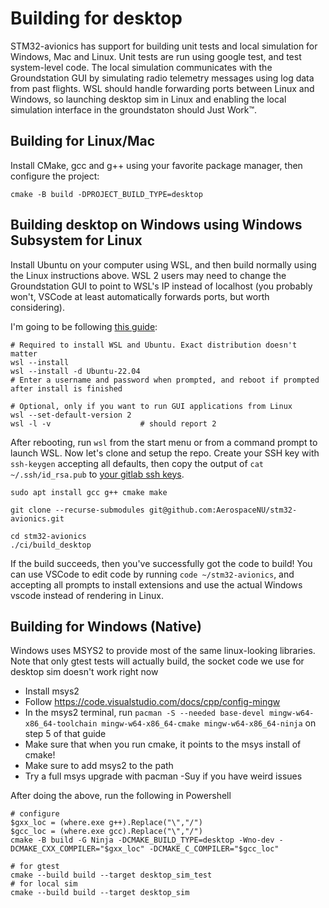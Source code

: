 # Building for desktop

STM32-avionics has support for building unit tests and local simulation for Windows, Mac and Linux. Unit tests are run using google test, and test system-level code. The local simulation communicates with the Groundstation GUI by simulating radio telemetry messages using log data from past flights. WSL should handle forwarding ports between Linux and Windows, so launching desktop sim in Linux and enabling the local simulation interface in the groundstaton should Just Work:tm:.


## Building for Linux/Mac

Install CMake, gcc and g++ using your favorite package manager, then configure the project:

```
cmake -B build -DPROJECT_BUILD_TYPE=desktop
```

## Building desktop on Windows using Windows Subsystem for Linux

Install Ubuntu on your computer using WSL, and then build normally using the Linux instructions above. WSL 2 users may need to change the Groundstation GUI to point to WSL's IP instead of localhost (you probably won't, VSCode at least automatically forwards ports, but worth considering).

I'm going to be following [this guide](https://learn.microsoft.com/en-us/windows/wsl/install):

```
# Required to install WSL and Ubuntu. Exact distribution doesn't matter
wsl --install
wsl --install -d Ubuntu-22.04
# Enter a username and password when prompted, and reboot if prompted after install is finished

# Optional, only if you want to run GUI applications from Linux
wsl --set-default-version 2 
wsl -l -v                    # should report 2
```

After rebooting, run `wsl` from the start menu or from a command prompt to launch WSL. Now let's clone and setup the repo. Create your SSH key with `ssh-keygen` accepting all defaults, then copy the output of `cat ~/.ssh/id_rsa.pub` to [your gitlab ssh keys](https://gitlab.com/-/profile/keys).

```
sudo apt install gcc g++ cmake make

git clone --recurse-submodules git@github.com:AerospaceNU/stm32-avionics.git

cd stm32-avionics
./ci/build_desktop
```

If the build succeeds, then you've successfully got the code to build! You can use VSCode to edit code by running `code ~/stm32-avionics`, and accepting all prompts to install extensions and use the actual Windows vscode instead of rendering in Linux. 


## Building for Windows (Native)

Windows uses MSYS2 to provide most of the same linux-looking libraries. Note that only gtest tests will actually build, the socket code we use for desktop sim doesn't work right now

- Install msys2
- Follow https://code.visualstudio.com/docs/cpp/config-mingw
- In the msys2 terminal, run `pacman -S --needed base-devel mingw-w64-x86_64-toolchain mingw-w64-x86_64-cmake mingw-w64-x86_64-ninja` on step 5 of that guide
- Make sure that when you run cmake, it points to the msys install of cmake!
- Make sure to add msys2 to the path
- Try a full msys upgrade with pacman -Suy if you have weird issues

After doing the above, run the following in Powershell

```
# configure
$gxx_loc = (where.exe g++).Replace("\","/")
$gcc_loc = (where.exe gcc).Replace("\","/")
cmake -B build -G Ninja -DCMAKE_BUILD_TYPE=desktop -Wno-dev -DCMAKE_CXX_COMPILER="$gxx_loc" -DCMAKE_C_COMPILER="$gcc_loc"

# for gtest
cmake --build build --target desktop_sim_test
# for local sim
cmake --build build --target desktop_sim
```
